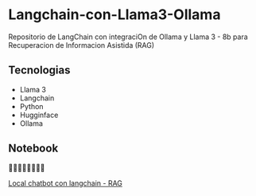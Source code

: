 # Langchain-con-Llama3-Ollama
Repositorio de LangChain con integraciOn de Ollama y Llama 3 - 8b para Recuperacion de Informacion Asistida (RAG)

## Tecnologias

- Llama 3
- Langchain
- Python
- Hugginface
- Ollama

## Notebook
🔽🔽🔽🔽🔽🔽🔽🔽 

[Local chatbot con langchain - RAG](Local_RAG.ipynb)
